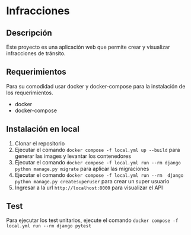 # Infracciones 

## Descripción
Este proyecto es una aplicación web que permite crear y visualizar infracciones de tránsito.

## Requerimientos
Para su comodidad usar docker y docker-compose para la instalación de los requerimientos.
- docker
- docker-compose

## Instalación en local
1. Clonar el repositorio
2. Ejecutar el comando `docker compose -f local.yml up --build` para generar las images y levantar los contenedores
3. Ejecutar el comando `docker compose -f local.yml run --rm django python manage.py migrate` para aplicar las migraciones
4. Ejecutar el comando `docker compose -f local.yml run --rm  django python manage.py createsuperuser` para crear un super usuario
5. Ingresar a la url `http://localhost:8000` para visualizar el API

## Test
Para ejecutar los test unitarios, ejecute el comando `docker compose -f local.yml run --rm django pytest`

